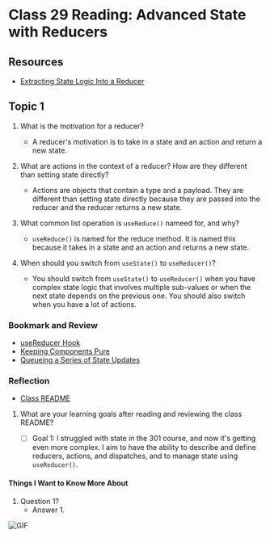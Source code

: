 # Class 29 Reading: Advanced State with Reducers

## Resources

- [Extracting State Logic Into a Reducer](https://react.dev/learn/extracting-state-logic-into-a-reducer)

## Topic 1

1. What is the motivation for a reducer?

   - A reducer's motivation is to take in a state and an action and return a new state.

2. What are actions in the context of a reducer? How are they different than setting state directly?

   - Actions are objects that contain a type and a payload. They are different than setting state directly because they are passed into the reducer and the reducer returns a new state.

3. What common list operation is `useReduce()` nameed for, and why?

   - `useReduce()` is named for the reduce method. It is named this because it takes in a state and an action and returns a new state.

4. When should you switch from `useState()` to `useReducer()`?

   - You should switch from `useState()` to `useReducer()` when you have complex state logic that involves multiple sub-values or when the next state depends on the previous one. You should also switch when you have a lot of actions.

### Bookmark and Review

- [useReducer Hook](https://react.dev/reference/react/useReducer)
- [Keeping Components Pure](https://react.dev/learn/keeping-components-pure)
- [Queueing a Series of State Updates](https://react.dev/learn/queueing-a-series-of-state-updates)

### Reflection

- [Class README](https://codefellows.github.io/code-401-javascript-guide/curriculum/class-29/)

1. What are your learning goals after reading and reviewing the class README?

    - [ ] Goal 1: I struggled with state in the 301 course, and now it's getting even more complex. I aim to have the ability to describe and define reducers, actions, and dispatches, and to manage state using `useReducer()`.

#### Things I Want to Know More About

1. Question 1?
    - Answer 1.

![GIF](https://media.giphy.com/media/wYXBg45usZ6T4MqxM8/giphy.gif)
